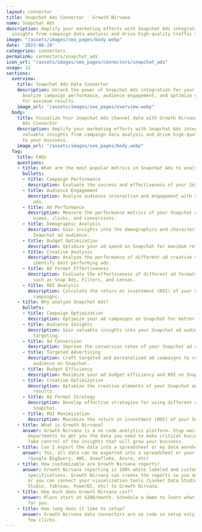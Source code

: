 ```yaml
---
layout: connector
title: Snapchat Ads Connector - Growth Nirvana
name: Snapchat Ads
description: Amplify your marketing efforts with Snapchat Ads integration. Gain valuable
  insights from campaign data analysis and drive high-quality traffic to your business.
image: "/assets/images/seo_pages/body.webp"
date: '2023-08-29'
categories: connectors
permalink: connectors/snapchat_ads
icon_url: "/assets/images/seo_pages/connectors/snapchat_ads"
usage: 12
sections:
  overview:
    title: Snapchat Ads Data Connector
    description: Unlock the power of Snapchat Ads integration for your marketing strategies.
      Analyze campaign performance, audience engagement, and optimize your ad spend
      for maximum results.
    image_url: "/assets/images/seo_pages/overview.webp"
  body:
    title: Visualize Your Snapchat Ads channel data with Growth Nirvana's Snapchat
      Ads Connector
    description: Amplify your marketing efforts with Snapchat Ads integration. Gain
      valuable insights from campaign data analysis and drive high-quality traffic
      to your business.
    image_url: "/assets/images/seo_pages/body.webp"
  faq:
    title: FAQs
    questions:
    - title: What are the most popular metrics in Snapchat Ads to analyze?
      bullets:
      - title: Campaign Performance
        description: Evaluate the success and effectiveness of your Snapchat ad campaigns.
      - title: Audience Engagement
        description: Analyze audience interaction and engagement with your Snapchat
          ads.
      - title: Ad Performance
        description: Measure the performance metrics of your Snapchat ads, including
          views, clicks, and conversions.
      - title: Demographic Analysis
        description: Gain insights into the demographics and characteristics of your
          Snapchat ad audience.
      - title: Budget Optimization
        description: Optimize your ad spend on Snapchat for maximum return on investment.
      - title: Creative Analysis
        description: Analyze the performance of different ad creative variations to
          identify best-performing ads.
      - title: Ad Format Effectiveness
        description: Evaluate the effectiveness of different ad formats on Snapchat,
          such as Snap Ads, Filters, and Lenses.
      - title: ROI Analysis
        description: Calculate the return on investment (ROI) of your Snapchat ad
          campaigns.
    - title: Why analyze Snapchat Ads?
      bullets:
      - title: Campaign Optimization
        description: Optimize your ad campaigns on Snapchat for better performance.
      - title: Audience Insights
        description: Gain valuable insights into your Snapchat ad audience for better
          targeting.
      - title: Ad Conversion
        description: Improve the conversion rates of your Snapchat ad campaigns.
      - title: Targeted Advertising
        description: Craft targeted and personalized ad campaigns to reach your desired
          audience on Snapchat.
      - title: Budget Efficiency
        description: Maximize your ad budget efficiency and ROI on Snapchat.
      - title: Creative Optimization
        description: Optimize the creative elements of your Snapchat ads for better
          results.
      - title: Ad Format Strategy
        description: Develop effective strategies for using different ad formats on
          Snapchat.
      - title: ROI Maximization
        description: Maximize the return on investment (ROI) of your Snapchat ad campaigns.
    - title: What is Growth Nirvana?
      answer: Growth Nirvana is a no code analytics platform. Stop waiting for other
        departments to get you the data you need to make critical business decisions.
        Take control of the insights that will grow your business.
    - title: Can I export the data into a spreadsheet or my data warehouse?
      answer: Yes, all data can be exported into a spreadsheet or your data warehouse
        (Google BigQuery, AWS, Snowflake, Azure, etc)
    - title: How customizable are Growth Nirvana reports?
      answer: Growth Nirvana reporting is 100% white labeled and customized to your
        specifications. Growth Nirvana can create the reports so you don’t have to
        or you can connect your visualization tools (Looker Data Studio/Google Data
        Studio, Tableau, PowerBI, etc) to Growth Nirvana.
    - title: How much does Growth Nirvana cost?
      answer: Plans start at $200/month. Schedule a demo to learn what plan is best
        for you.
    - title: How long does it take to setup?
      answer: Growth Nirvana data connectors are no code so setup only requires a
        few clicks.
---
```

